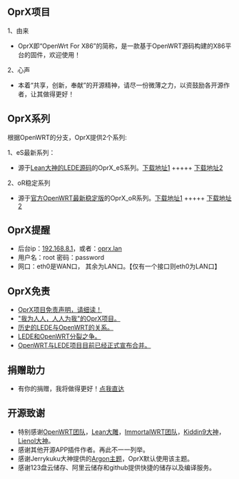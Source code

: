 OprX项目
-------------------------------------------------------------------

1、由来
* OprX即“OpenWrt For X86”的简称，是一款基于OpenWRT源码构建的X86平台的固件，欢迎使用！
  
2、心声
* 本着“共享，创新，奉献”的开源精神，请尽一份微薄之力，以资鼓励各开源作者，让其做得更好！

OprX系列
-------------------------------------------------------------------

根据OpenWRT的分支，OprX提供2个系列:

1、eS最新系列：

* 源于[Lean大神的LEDE源码](https://github.com/coolsnowwolf/lede)的OprX_eS系列。[下载地址1](https://www.123pan.com/s/Nzv9-hM2od.html)  +++++  [下载地址2](https://pan.oprx.top/eS_lede)

2、oR稳定系列

* 源于[官方OpenWRT最新稳定版](https://github.com/openwrt/openwrt)的OprX_oR系列。[下载地址1](https://www.123pan.com/s/Nzv9-3M2od.html) +++++  [下载地址2](https://pan.oprx.top/oR_openwrt) 

OprX提醒
-------------------------------------------------------------------

* 后台ip：[192.168.8.1](http://192.168.8.1/)，或者：[oprx.lan](http://oprx.lan/)
* 用户名：root 密码：password
* 网口：eth0是WAN口， 其余为LAN口。【仅有一个接口则eth0为LAN口】

OprX免责
-------------------------------------------------------------------

* [OprX项目免责声明，请细读！](./OprX项目免责声明.md) 
* ["我为人人，人人为我"的OprX项目。](./我为人人,人人为我_的OprX项目.md) 
* [历史的LEDE与OpenWRT的关系。](./历史的LEDE与OpenWRT的关系.md) 
* [LEDE和OpenWRT分裂之争。](./LEDE和OpenWRT分裂之争.md) 
* [OpenWRT与LEDE项目目前已经正式宣布合并。](./OpenWRT与LEDE项目目前已经正式宣布合并.md)

捐赠助力
-------------------------------------------------------------------
* 有你的捐赠，我将做得更好！[点我直达](https://afdian.net/a/ilxp9/plan)


开源致谢
-------------------------------------------------------------------

  * 特别感谢[OpenWRT团队](https://github.com/openwrt/openwrt)，[Lean大雕](https://github.com/coolsnowwolf/lede)，[ImmortalWRT团队](https://github.com/immortalwrt/immortalwrt)，[Kiddin9大神](https://github.com/kiddin9/OpenWrt_x86-r2s-r4s-r5s-N1)，[Lienol大神](https://github.com/lienol/openwrt)。
  * 感谢其他开源APP插件作者。再此不一一列举。
  * 感谢Jerrykuku大神提供的[Argon主题](https://github.com/jerrykuku/luci-theme-argon.git)，OprX默认使用该主题。
  * 感谢123盘云储存、阿里云储存和github提供快捷的储存以及编译服务。
